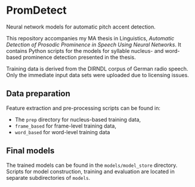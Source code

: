# PromDetect

Neural network models for automatic pitch accent detection.

This repository accompanies my MA thesis in Linguistics, *Automatic Detection of Prosodic Prominence in Speech Using Neural Networks*.
It contains Python scripts for the models for syllable nucleus- and word-based prominence detection presented in the thesis.

Training data is derived from the DIRNDL corpus of German radio speech.
Only the immediate input data sets were uploaded due to licensing issues.

## Data preparation

Feature extraction and pre-processing scripts can be found in:

* The `prep` directory for nucleus-based training data,
* `frame_based` for frame-level training data,
* `word_based` for word-level training data

## Final models

The trained models can be found in the `models/model_store` directory.
Scripts for model construction, training and evaluation are located in separate subdirectories of `models`.
